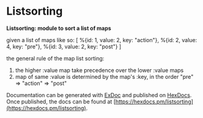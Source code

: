 # Listsorting

**Listsorting: module to sort a list of maps**

given a list of maps like so:
[
  %{id: 1, value: 2, key: "action"},
  %{id: 2, value: 4, key: "pre"},
  %{id: 3, value: 2, key: "post"}
]

the general rule of the map list sorting:
1. the higher :value map take precedence over the lower :value maps
2. map of same :value is determined by the map's :key, in the order "pre" => "action" => "post" 


Documentation can be generated with [ExDoc](https://github.com/elixir-lang/ex_doc)
and published on [HexDocs](https://hexdocs.pm). Once published, the docs can
be found at [https://hexdocs.pm/listsorting](https://hexdocs.pm/listsorting).

